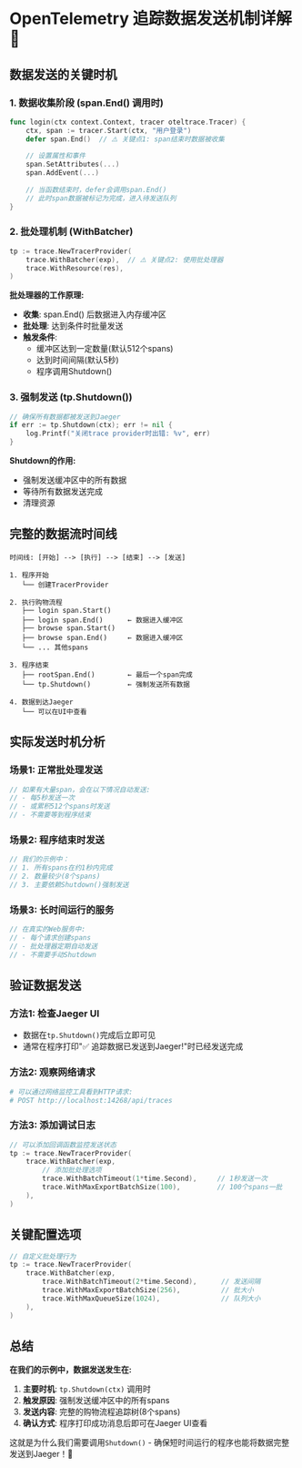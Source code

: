 # OpenTelemetry 追踪数据发送机制详解 🚀

## 数据发送的关键时机

### 1. 数据收集阶段 (span.End() 调用时)
```go
func login(ctx context.Context, tracer oteltrace.Tracer) {
    ctx, span := tracer.Start(ctx, "用户登录")
    defer span.End()  // ⚠️ 关键点1: span结束时数据被收集
    
    // 设置属性和事件
    span.SetAttributes(...)
    span.AddEvent(...)
    
    // 当函数结束时，defer会调用span.End()
    // 此时span数据被标记为完成，进入待发送队列
}
```

### 2. 批处理机制 (WithBatcher)
```go
tp := trace.NewTracerProvider(
    trace.WithBatcher(exp),  // ⚠️ 关键点2: 使用批处理器
    trace.WithResource(res),
)
```

**批处理器的工作原理:**
- **收集**: span.End() 后数据进入内存缓冲区
- **批处理**: 达到条件时批量发送
- **触发条件**:
  - 缓冲区达到一定数量(默认512个spans)
  - 达到时间间隔(默认5秒)
  - 程序调用Shutdown()

### 3. 强制发送 (tp.Shutdown())
```go
// 确保所有数据都被发送到Jaeger
if err := tp.Shutdown(ctx); err != nil {
    log.Printf("关闭trace provider时出错: %v", err)
}
```

**Shutdown的作用:**
- 强制发送缓冲区中的所有数据
- 等待所有数据发送完成
- 清理资源

## 完整的数据流时间线

```
时间线: [开始] --> [执行] --> [结束] --> [发送]

1. 程序开始
   └── 创建TracerProvider
   
2. 执行购物流程
   ├── login span.Start()
   ├── login span.End()      ← 数据进入缓冲区
   ├── browse span.Start() 
   ├── browse span.End()     ← 数据进入缓冲区
   └── ... 其他spans
   
3. 程序结束
   ├── rootSpan.End()        ← 最后一个span完成
   └── tp.Shutdown()         ← 强制发送所有数据
   
4. 数据到达Jaeger
   └── 可以在UI中查看
```

## 实际发送时机分析

### 场景1: 正常批处理发送
```go
// 如果有大量span，会在以下情况自动发送:
// - 每5秒发送一次
// - 或累积512个spans时发送
// - 不需要等到程序结束
```

### 场景2: 程序结束时发送
```go
// 我们的示例中：
// 1. 所有spans在约1秒内完成
// 2. 数量较少(8个spans)
// 3. 主要依赖Shutdown()强制发送
```

### 场景3: 长时间运行的服务
```go
// 在真实的Web服务中:
// - 每个请求创建spans
// - 批处理器定期自动发送
// - 不需要手动Shutdown
```

## 验证数据发送

### 方法1: 检查Jaeger UI
- 数据在`tp.Shutdown()`完成后立即可见
- 通常在程序打印"✅ 追踪数据已发送到Jaeger!"时已经发送完成

### 方法2: 观察网络请求
```bash
# 可以通过网络监控工具看到HTTP请求:
# POST http://localhost:14268/api/traces
```

### 方法3: 添加调试日志
```go
// 可以添加回调函数监控发送状态
tp := trace.NewTracerProvider(
    trace.WithBatcher(exp,
        // 添加批处理选项
        trace.WithBatchTimeout(1*time.Second),     // 1秒发送一次
        trace.WithMaxExportBatchSize(100),         // 100个spans一批
    ),
)
```

## 关键配置选项

```go
// 自定义批处理行为
tp := trace.NewTracerProvider(
    trace.WithBatcher(exp,
        trace.WithBatchTimeout(2*time.Second),      // 发送间隔
        trace.WithMaxExportBatchSize(256),          // 批大小  
        trace.WithMaxQueueSize(1024),               // 队列大小
    ),
)
```

## 总结

**在我们的示例中，数据发送发生在:**

1. **主要时机**: `tp.Shutdown(ctx)` 调用时
2. **触发原因**: 强制发送缓冲区中的所有spans
3. **发送内容**: 完整的购物流程追踪树(8个spans)
4. **确认方式**: 程序打印成功消息后即可在Jaeger UI查看

这就是为什么我们需要调用`Shutdown()` - 确保短时间运行的程序也能将数据完整发送到Jaeger！🎯 